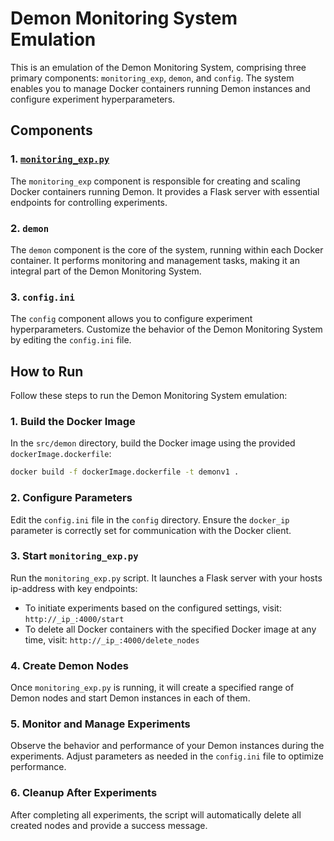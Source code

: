 # Demon Monitoring System Emulation

This is an emulation of the Demon Monitoring System, comprising three primary components: `monitoring_exp`, `demon`, and `config`. The system enables you to manage Docker containers running Demon instances and configure experiment hyperparameters.

## Components

### 1. [`monitoring_exp.py`](experiments/emulation-exp/monitoring_exp.py)

The `monitoring_exp` component is responsible for creating and scaling Docker containers running Demon. It provides a Flask server with essential endpoints for controlling experiments.

### 2. `demon`

The `demon` component is the core of the system, running within each Docker container. It performs monitoring and management tasks, making it an integral part of the Demon Monitoring System.

### 3. `config.ini`

The `config` component allows you to configure experiment hyperparameters. Customize the behavior of the Demon Monitoring System by editing the `config.ini` file.

## How to Run

Follow these steps to run the Demon Monitoring System emulation:

### 1. Build the Docker Image

In the `src/demon` directory, build the Docker image using the provided `dockerImage.dockerfile`:
    
   ```bash
docker build -f dockerImage.dockerfile -t demonv1 .
```

### 2. Configure Parameters

Edit the `config.ini` file in the `config` directory. Ensure the `docker_ip` parameter is correctly set for communication with the Docker client.

### 3. Start `monitoring_exp.py`

Run the `monitoring_exp.py` script. It launches a Flask server with your hosts ip-address with key endpoints:

- To initiate experiments based on the configured settings, visit: `http://_ip_:4000/start`
- To delete all Docker containers with the specified Docker image at any time, visit: `http://_ip_:4000/delete_nodes`

### 4. Create Demon Nodes

Once `monitoring_exp.py` is running, it will create a specified range of Demon nodes and start Demon instances in each of them.

### 5. Monitor and Manage Experiments

Observe the behavior and performance of your Demon instances during the experiments. Adjust parameters as needed in the `config.ini` file to optimize performance.

### 6. Cleanup After Experiments

After completing all experiments, the script will automatically delete all created nodes and provide a success message.
